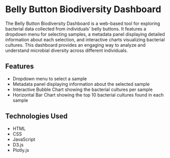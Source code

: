 # Belly Button Biodiversity Dashboard
The Belly Button Biodiversity Dashboard is a web-based tool for exploring bacterial data collected from individuals' belly buttons. It features a dropdown menu for selecting samples, a metadata panel displaying detailed information about each selection, and interactive charts visualizing bacterial cultures. This dashboard provides an engaging way to analyze and understand microbial diversity across different individuals.
## Features

- Dropdown menu to select a sample
- Metadata panel displaying information about the selected sample
- Interactive Bubble Chart showing the bacterial cultures per sample
- Horizontal Bar Chart showing the top 10 bacterial cultures found in each sample

## Technologies Used
- HTML
- CSS
- JavaScript
- D3.js
- Plotly.js
